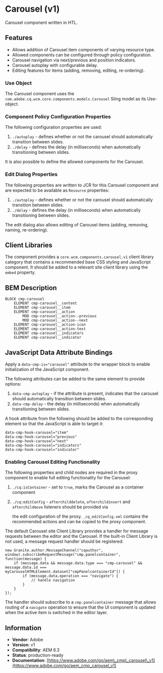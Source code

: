 # Carousel \(v1\)

Carousel component written in HTL.

## Features

* Allows addition of Carousel item components of varying resource type.
* Allowed components can be configured through policy configuration.
* Carousel navigation via next/previous and position indicators.
* Carousel autoplay with configurable delay.
* Editing features for items \(adding, removing, editing, re-ordering\).

### Use Object

The Carousel component uses the `com.adobe.cq.wcm.core.components.models.Carousel` Sling model as its Use-object.

### Component Policy Configuration Properties

The following configuration properties are used:

1. `./autoplay` - defines whether or not the carousel should automatically transition between slides.
2. `./delay` - defines the delay \(in milliseconds\) when automatically transitioning between slides.

It is also possible to define the allowed components for the Carousel.

### Edit Dialog Properties

The following properties are written to JCR for this Carousel component and are expected to be available as `Resource` properties:

1. `./autoplay` - defines whether or not the carousel should automatically transition between slides.
2. `./delay` - defines the delay \(in milliseconds\) when automatically transitioning between slides.

The edit dialog also allows editing of Carousel items \(adding, removing, naming, re-ordering\).

## Client Libraries

The component provides a `core.wcm.components.carousel.v1` client library category that contains a recommended base CSS styling and JavaScript component. It should be added to a relevant site client library using the `embed` property.

## BEM Description

```text
BLOCK cmp-carousel
    ELEMENT cmp-carousel__content
    ELEMENT cmp-carousel__item
    ELEMENT cmp-carousel__action
        MOD cmp-carousel__action--previous
        MOD cmp-carousel__action--next
    ELEMENT cmp-carousel__action-icon
    ELEMENT cmp-carousel__action-text
    ELEMENT cmp-carousel__indicators
    ELEMENT cmp-carousel__indicator
```

## JavaScript Data Attribute Bindings

Apply a `data-cmp-is="carousel"` attribute to the wrapper block to enable initialization of the JavaScript component.

The following attributes can be added to the same element to provide options:

1. `data-cmp-autoplay` - if the attribute is present, indicates that the carousel should automatically transition between slides.
2. `data-cmp-delay` - the delay \(in milliseconds\) when automatically transitioning between slides.

A hook attribute from the following should be added to the corresponding element so that the JavaScript is able to target it:

```text
data-cmp-hook-carousel="item"
data-cmp-hook-carousel="previous"
data-cmp-hook-carousel="next"
data-cmp-hook-carousel="indicators"
data-cmp-hook-carousel="indicator"
```

### Enabling Carousel Editing Functionality

The following properties and child nodes are required in the proxy component to enable full editing functionality for the Carousel:

1. `./cq:isContainer` - set to `true`, marks the Carousel as a container component
2. `./cq:editConfig` - `afterchilddelete`, `afterchildinsert` and `afterchildmove` listeners should be provided via

   the edit configuration of the proxy. `_cq_editConfig.xml` contains the recommended actions and can be copied to the proxy component.

The default Carousel site Client Library provides a handler for message requests between the editor and the Carousel. If the built-in Client Library is not used, a message request handler should be registered:

```text
new Granite.author.MessageChannel("cqauthor", window).subscribeRequestMessage("cmp.panelcontainer", function(message) {
    if (message.data && message.data.type === "cmp-carousel" && message.data.id === myCarouselHTMLElement.dataset["cmpPanelcontainerId"]) {
        if (message.data.operation === "navigate") {
            // handle navigation
        }
    }
});
```

The handler should subscribe to a `cmp.panelcontainer` message that allows routing of a `navigate` operation to ensure that the UI component is updated when the active item is switched in the editor layer.

## Information

* **Vendor**: Adobe
* **Version**: v1
* **Compatibility**: AEM 6.3
* **Status**: production-ready
* **Documentation**: [https://www.adobe.com/go/aem\_cmp\_carousel\_v1](https://www.adobe.com/go/aem_cmp_carousel_v1)

